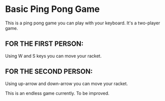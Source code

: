 # Basic Ping Pong Game

This is a ping pong game you can play with your keyboard. It's a two-player game.

## FOR THE FIRST PERSON:

Using W and S keys you can move your racket.


## FOR THE SECOND PERSON:

Using up-arrow and down-arrow you can move your racket.

This is an endless game currently. To be improved.
